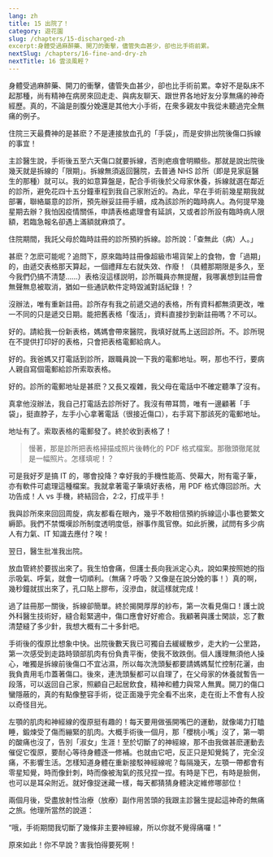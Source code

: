 ```yaml
---
lang: zh
title: 15 出院了！
category: 遊花園
slug: /chapters/15-discharged-zh
excerpt:身體受過麻醉藥、開刀的衝擊，儘管失血甚少，卻也比手術前累。
nextSlug: /chapters/16-fine-and-dry-zh
nextTitle: 16 雲淡風輕？
---
```


<p class="cn">身體受過麻醉藥、開刀的衝擊，儘管失血甚少，卻也比手術前累。幸好不是臥床不起那種，尚有精神在病房來回走走、與病友聊天、跟世界各地好友分享無痛的神奇經歷。真的，不論是剖腹分娩還是其他大小手術，在衆多親友中我從未聽過完全無痛的例子。

<p class="cn">住院三天最費神的是甚麽？不是連接放血孔的「手袋」，而是安排出院後傷口拆線的事宜！

<p class="cn">主診醫生說，手術後五至六天傷口就要拆線，否則疤痕會明顯些。那就是說出院後幾天就是拆線的「限期」。拆線無須返回醫院，去普通 NHS 診所（即是見家庭醫生的那種）就可以。我的如意算盤是，配合手術後於父母家休養，拆線就選在鄰近的診所，避免花四十五分鐘車程到我自己家附近的。為此，早在手術前幾星期我就部署，聯絡屬意的診所，預先辦妥註冊手續，成為該診所的臨時病人。為何提早幾星期去辦？我怕因疫情關係，申請表格處理會有延誤，又或者診所設有臨時病人限額，若臨急報名卻遇上滿額就麻煩了。

<p class="cn">住院期間，我託父母於臨時註冊的診所預約拆線。診所說：「查無此（病）人。」

<p class="cn">甚麽？怎麽可能呢？追問下，原來臨時註冊像超級市場貨架上的食物，會「過期」的，由遞交表格那天算起，一個禮拜左右就失效、作廢！（具體那期限是多久，至今我們仍搞不清楚......）表格沒這樣説明，診所職員亦無提醒，我哪裏想到註冊會無聲無息被取消，猶如一些通訊軟件定時毀滅對話紀錄！？

<p class="cn">沒辦法，唯有重新註冊。診所存有我之前遞交過的表格，所有資料都無須更改，唯一不同的只是遞交日期。能把舊表格「復活」，資料直接抄到新註冊嗎？不可以。

<p class="cn">好的。請給我一份新表格，媽媽會帶來醫院，我填好就馬上送回診所。不。診所現在不提供打印好的表格，只會把表格電郵給病人。

<p class="cn">好的。我爸媽又打電話到診所，跟職員說一下我的電郵地址。啊，那也不行，要病人親自寫個電郵給診所索取表格。

<p class="cn">好的。診所的電郵地址是甚麽？又長又複雜，我父母在電話中不確定聽準了沒有。

<p class="cn">真拿他沒辦法，我自己打電話去診所好了。我沒有帶耳筒，唯有一邊顧著「手袋」，挺直脖子，左手小心拿著電話（很接近傷口），右手寫下那該死的電郵地址。

<p class="cn">地址有了。索取表格的電郵發了。終於收到表格了！

<blockquote class="cn">慢著，那是診所把表格掃描成照片後轉化的 PDF 格式檔案。那徹頭徹尾就是一幅照片。怎樣填呢！？</blockquote>

<p class="cn">可是我好歹是搞 IT 的，哪會投降？幸好我的手機性能高、熒幕大，附有電子筆，亦有軟件可處理這種檔案。我就拿著電子筆填好表格，用 PDF 格式傳回診所。大功告成！人 vs 手機，終結回合，2:2，打成平手！

<p class="cn">我與診所來來回回周旋，病友都看在眼內，幾乎不敢相信預約拆線這小事也要繁文縟節。我們不禁慨嘆診所制度透明度低，辦事作風官僚。如此折騰，試問有多少病人有力氣、IT 知識去應付？唉！

<p class="cn">翌日，醫生批准我出院。

<p class="cn">放血管終於要拔出來了。我生怕會痛，但護士長向我派定心丸，說如果按照她的指示吸氣、呼氣，就會一切順利。（無痛？呼吸？又像是在說分娩的事！）真的啊，幾秒鐘就拔出來了，孔口貼上膠布，沒滲血，就這樣就完成！

<p class="cn">過了註冊那一關後，拆線卻簡單。終於揭開厚厚的紗布，第一次看見傷口！護士說外科醫生技術好，縫合鬆緊適中，傷口應會好好癒合。我顧著與護士閑談，忘了數清楚縫了多少針，我想大概有二十多針吧。

<p class="cn">手術後的復原比想象中快。出院後數天我已可獨自去緩緩散步，走大約一公里路，第一次感受到走路時頸部肌肉有份負責平衡，使我不致跌倒。個人護理無須他人操心，唯獨是拆線前後傷口不宜沾濕，所以每次洗頭髮都要請媽媽幫忙控制花灑，由我負責用毛巾蓋著傷口。後來，連洗頭髮都可以自理了，在父母家的休養就暫告一段落，可以返回自己家，照顧自己起居飲食，精神和體力與常人無異。開刀的傷口蠻隱蔽的，真的有點像整容手術，從正面幾乎完全看不出來，走在街上不會有人投以奇怪目光。

<p class="cn">左顎的肌肉和神經線的復原挺有趣的！每天要用做張開嘴巴的運動，就像竭力打瞌睡，鍛煉受了傷而繃緊的肌肉。大概手術後一個月，那「櫻桃小嘴」沒了，第一嚼的酸痛也沒了，告別「淑女」生涯！至於切斷了的神經線，那不由我做甚麽運動去催促它復原，要耐心等待身體逐一修補。也就由它吧，反正只是知覺鈍了，完全沒痛，不影響生活。怎樣知道身體在重新接駁神經線呢？每隔幾天，左顎一帶都會有零星知覺，時而像針刺，時而像被淘氣的孩兒捏一捏。有時是下巴，有時是臉側，也可以是耳朵附近。就好像捉迷藏一樣，每天都猜猜身體決定維修哪部位！

<p class="cn">兩個月後，受盡放射性治療（放療）副作用苦頭的我跟主診醫生提起這神奇的無痛之旅。他理所當然的說道：

<q class="cn">哦，手術期間我切斷了幾條非主要神經線，所以你就不覺得痛囉！

<p class="cn">原來如此！你不早說？害我怕得要死啊！